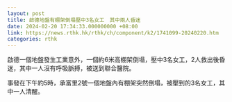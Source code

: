 ```yaml
---
layout: post
title: 啟德地盤有棚架倒塌壓中3名女工　其中兩人昏迷
date: 2024-02-20 17:34:33.000000000 +08:00
link: https://news.rthk.hk/rthk/ch/component/k2/1741099-20240220.htm
categories: rthk
---
```


啟德一個地盤發生工業意外，一個約6米高棚架倒塌，壓中3名女工，2人救出後昏迷，其中一人沒有呼吸脈搏，被送到聯合醫院。

事發在下午約5時，承富里2號一個地盤內有棚架突然倒塌，被壓到的3名女工，其中一人清醒。
